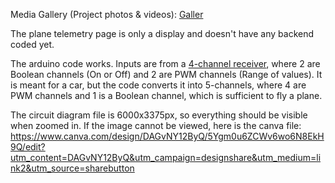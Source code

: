 Media Gallery (Project photos & videos): [Galler](https://drive.google.com/file/d/1SPYw6z6G-a-g61HMILaSSkglKnjjScF-/view?usp=drive_link)

The plane telemetry page is only a display and doesn't have any backend coded yet.

The arduino code works.
Inputs are from a [4-channel receiver](https://www.amazon.com/Channel-Single-Transmitter-Receiver-Airplane/dp/B0BN34D7MD/), where 2 are Boolean channels (On or Off) and 2 are PWM channels (Range of values). It is meant for a car, but the code converts it into 5-channels, where 4 are PWM channels and 1 is a Boolean channel, which is sufficient to fly a plane.

The circuit diagram file is 6000x3375px, so everything should be visible when zoomed in. If the image cannot be viewed, here is the canva file: https://www.canva.com/design/DAGvNY12ByQ/5Ygm0u6ZCWv6wo6N8EkH9Q/edit?utm_content=DAGvNY12ByQ&utm_campaign=designshare&utm_medium=link2&utm_source=sharebutton
